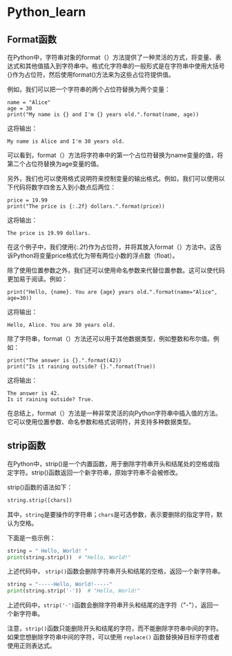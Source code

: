 # Python_learn

## Format函数

在Python中，字符串对象的format（）方法提供了一种灵活的方式，将变量、表达式和其他值插入到字符串中。格式化字符串的一般形式是在字符串中使用大括号{}作为占位符，然后使用format()方法来为这些占位符提供值。

例如，我们可以把一个字符串的两个占位符替换为两个变量：

```
name = "Alice"
age = 30
print("My name is {} and I'm {} years old.".format(name, age))
```

这将输出：

```
My name is Alice and I'm 30 years old.
```

可以看到，format（）方法将字符串中的第一个占位符替换为name变量的值，将第二个占位符替换为age变量的值。

另外，我们也可以使用格式说明符来控制变量的输出格式。例如，我们可以使用以下代码将数字四舍五入到小数点后两位：

```
price = 19.99
print("The price is {:.2f} dollars.".format(price))
```

这将输出：

```
The price is 19.99 dollars.
```

在这个例子中，我们使用{:.2f}作为占位符，并将其放入format（）方法中。这告诉Python将变量price格式化为带有两位小数的浮点数（float）。

除了使用位置参数之外，我们还可以使用命名参数来代替位置参数。这可以使代码更加易于阅读。例如：

```
print("Hello, {name}. You are {age} years old.".format(name="Alice", age=30))
```

这将输出：

```
Hello, Alice. You are 30 years old.
```

除了字符串，format（）方法还可以用于其他数据类型，例如整数和布尔值。例如：

```
print("The answer is {}.".format(42))
print("Is it raining outside? {}.".format(True))
```

这将输出：

```
The answer is 42.
Is it raining outside? True.
```

在总结上，format（）方法是一种非常灵活的向Python字符串中插入值的方法。它可以使用位置参数、命名参数和格式说明符，并支持多种数据类型。

## strip函数
在Python中，strip()是一个内置函数，用于删除字符串开头和结尾处的空格或指定字符。strip()函数返回一个新字符串，原始字符串不会被修改。

strip()函数的语法如下：

```python
string.strip([chars])
```

其中，`string`是要操作的字符串；`chars`是可选参数，表示要删除的指定字符，默认为空格。

下面是一些示例：

```python
string = " Hello, World! "
print(string.strip())  # "Hello, World!"
```

上述代码中， `strip()`函数会删除字符串开头和结尾的空格，返回一个新字符串。

```python
string = "-----Hello, World!-----"
print(string.strip('-'))  # "Hello, World!"
```

上述代码中，`strip('-')`函数会删除字符串开头和结尾的连字符（"-"），返回一个新字符串。

注意，`strip()`函数只能删除开头和结尾的字符，而不能删除字符串中间的字符。如果您想删除字符串中间的字符，可以使用 `replace()` 函数替换掉目标字符或者使用正则表达式。
